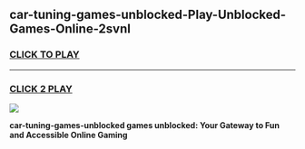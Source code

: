 
## car-tuning-games-unblocked-Play-Unblocked-Games-Online-2svnl
<h3>
<a href="https://premium76.site?title=car-tuning-games-unblocked&ref=24A">CLICK TO PLAY</a></h3>
<hr>

<h3>
<a href="https://premium76.site?title=car-tuning-games-unblocked&ref=24A">CLICK 2 PLAY</a>
  
</h3>

<a href="https://premium76.site?title=car-tuning-games-unblocked&ref=24A"><img src="https://clearcache.store/games.png"></a>


**car-tuning-games-unblocked games unblocked: Your Gateway to Fun and Accessible Online Gaming**
